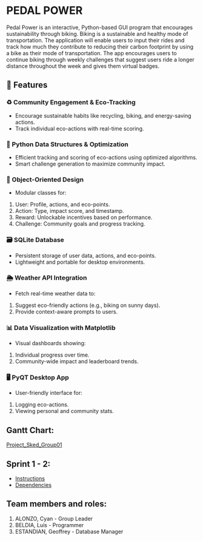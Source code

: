 # PEDAL POWER

Pedal Power is an interactive, Python-based GUI program that encourages sustainability through biking. Biking is a sustainable and healthy mode of transportation. The application will enable users to input their rides and track how much they contribute to reducing their carbon footprint by using a bike as their mode of transportation. The app encourages users to continue biking through weekly challenges that suggest users ride a longer distance throughout the week and gives them virtual badges.

## 🚀 Features
### ♻️ Community Engagement & Eco-Tracking
- Encourage sustainable habits like recycling, biking, and energy-saving actions.
- Track individual eco-actions with real-time scoring.
### 🧠 Python Data Structures & Optimization
- Efficient tracking and scoring of eco-actions using optimized algorithms.
- Smart challenge generation to maximize community impact.
### 🧱 Object-Oriented Design
- Modular classes for:
1. User: Profile, actions, and eco-points.
2. Action: Type, impact score, and timestamp.
3. Reward: Unlockable incentives based on performance.
4. Challenge: Community goals and progress tracking.
### 🗃️ SQLite Database
- Persistent storage of user data, actions, and eco-points.
- Lightweight and portable for desktop environments.
### 🌦️ Weather API Integration
- Fetch real-time weather data to:
1. Suggest eco-friendly actions (e.g., biking on sunny days).
2. Provide context-aware prompts to users.
### 📊 Data Visualization with Matplotlib
- Visual dashboards showing:
1. Individual progress over time.
2. Community-wide impact and leaderboard trends.
### 🖥️ PyQT Desktop App
- User-friendly interface for:
1. Logging eco-actions.
2. Viewing personal and community stats.


## Gantt Chart:
[Project_Sked_Group01](https://mymailmapuaedu-my.sharepoint.com/:x:/g/personal/cmaalonzo_mymail_mapua_edu_ph/EYb00BFohFNLunYTpnnjMlEBgQe3GJPqLP4N2inj1Oofnw)

## Sprint 1 - 2:
- [Instructions](https://github.com/Wixalot/CPE106L---Project-Pedal-Power/blob/43da937add11b87ddb4a5eccbc1691d5014635dc/Sprint%201/INSTRUCTIONS.txt)
- [Dependencies](https://github.com/Wixalot/CPE106L---Project-Pedal-Power/blob/2145980d9d510d3418298228a46dd3e0ddb7c5b8/Sprint%201%20-%20Sprint%202/Requirements.txt)

## Team members and roles:
1. ALONZO, Cyan - Group Leader
2. BELDIA, Luis - Programmer
3. ESTANDIAN, Geoffrey - Database Manager

